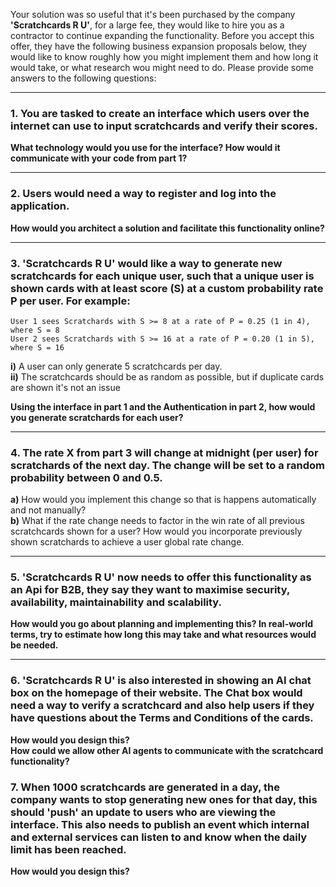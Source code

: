 
Your solution was so useful that it's been purchased by the company **'Scratchcards R U'**, for a large fee, they would like to hire you as a contractor to continue expanding the functionality. Before you accept this offer, they have the following business expansion proposals below, they would like to know roughly how you might implement them and how long it would take, or what research wou might need to do. Please provide some answers to the following questions:

---

### 1. You are tasked to create an interface which users over the internet can use to input scratchcards and verify their scores.

**What technology would you use for the interface? How would it communicate with your code from part 1?**

---

### 2. Users would need a way to register and log into the application.

**How would you architect a solution and facilitate this functionality online?**

---

### 3. 'Scratchcards R U' would like a way to generate new scratchcards for each unique user, such that a unique user is shown cards with at least score (S) at a custom probability rate P per user. For example:

```
User 1 sees Scratchards with S >= 8 at a rate of P = 0.25 (1 in 4), where S = 8  
User 2 sees Scratchards with S >= 16 at a rate of P = 0.20 (1 in 5), where S = 16
```

**i)** A user can only generate 5 scratchcards per day.  
**ii)** The scratchcards should be as random as possible, but if duplicate cards are shown it's not an issue

**Using the interface in part 1 and the Authentication in part 2, how would you generate scratchards for each user?**

---

### 4. The rate X from part 3 will change at midnight (per user) for scratchards of the next day. The change will be set to a random probability between 0 and 0.5.

**a)** How would you implement this change so that is happens automatically and not manually?  
**b)** What if the rate change needs to factor in the win rate of all previous scratchcards shown for a user? How would you incorporate previously  shown scratchards to achieve a user global rate change.

---

### 5. 'Scratchcards R U' now needs to offer this functionality as an Api for B2B, they say they want to maximise security, availability, maintainability and scalability.

**How would you go about planning and implementing this? In real-world terms, try to estimate how long this may take and what resources would be needed.**

---

### 6. 'Scratchcards R U' is also interested in showing an AI chat box on the homepage of their website. The Chat box would need a way to verify a scratchcard and also help users if they have questions about the Terms and Conditions of the cards.

**How would you design this?**  
**How could we allow other AI agents to communicate with the scratchcard functionality?**

### 7. When 1000 scratchcards are generated in a day, the company wants to stop generating new ones for that day, this should 'push' an update to users who are viewing the interface. This also needs to publish an event which internal and external services can listen to and know when the daily limit has been reached.

**How would you design this?**